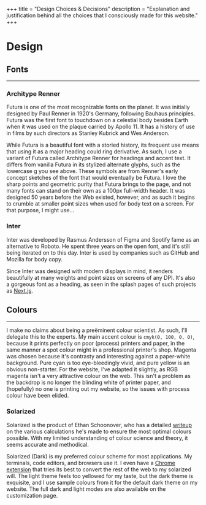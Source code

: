 +++
title = "Design Choices & Decisions"
description = "Explanation and justification behind all the choices that I consciously made for this website."
+++

# Desi<span class="ss01">gn</span>

## Fonts
<hr>

### Architype Renner
<aside>Futura is one of the most recognizable fonts on the planet. It was initially designed by Paul Renner in 1920's Germany, following Bauhaus principles. Futura was the first font to touchdown on a celestial body besides Earth when it was used on the plaque carried by Apollo 11. It has a history of use in films by such directors as Stanley Kubrick and Wes Anderson.</aside>

While Futura is a beautiful font with a storied history, its frequent use means that using it as a major heading could ring derivative. 
As such, I use a variant of Futura called Architype Renner for headings and accent text. 
It differs from vanilla Futura in its stylized alternate glyphs, such as the lowercase g you see above. 
These symbols are from Renner's early concept sketches of the font that would eventually be Futura. 
I love the sharp points and geometric purity that Futura brings to the page, and not many fonts can stand on their own as a 100px full-width header. 
It was designed 50 years before the Web existed, however, and as such it begins to crumble at smaller point sizes when used for body text on a screen. 
For that purpose, I might use…

### Inter
<aside>Inter was developed by Rasmus Andersson of Figma and Spotify fame as an alternative to Roboto. 
He spent three years on the open font, and it's still being iterated on to this day. 
Inter is used by companies such as GitHub and Mozilla for body copy.</aside>

Since Inter was designed with modern displays in mind, it renders beautifully at many weights and point sizes on screens of any DPI. 
It's also a gorgeous font as a heading, as seen in the splash pages of such projects as [Next.js](https://nextjs.org/).

## Colours
<hr>

I make no claims about being a preëminent colour scientist. 
As such, I'll delegate this to the experts. 
My main accent colour is `cmyk(0, 100, 0, 0)`, because it prints perfectly on poor (process) printers and paper, in the same manner a spot colour might in a professional printer's shop. 
Magenta was chosen because it's contrasty and interesting against a paper-white background. 
Pure cyan is too eye-bleedingly vivid, and pure yellow is an obvious non-starter. 
For the website, I've adapted it slightly, as RGB magenta isn't a very attractive colour on the web. 
This isn't a problem as the backdrop is no longer the blinding white of printer paper, and (hopefully) no one is printing out my website, so the issues with process colour have been elided.


### Solarized
<aside>Solarized is the product of Ethan Schoonover, who has a detailed <a href="https://ethanschoonover.com/solarized/">writeup</a> on the various calculations he's made to ensure the most optimal colours possible. 
With my limited understanding of colour science and theory, it seems accurate and methodical.
</aside>

Solarized (Dark) is my preferred colour scheme for most applications. 
My terminals, code editors, and browsers use it. 
I even have a [Chrome extension](https://darkreader.org/) that tries its best to convert the rest of the web to my solarized will. 
The light theme feels too yellowed for my taste, but the dark theme is exquisite, and I use sample colours from it for the default dark theme on my website. 
The full dark and light modes are also available on the <a class=broken-link future-href="/colour-themes">customization</a> page.
